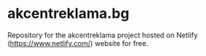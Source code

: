 # akcentreklama.bg
Repository for the akcentreklama project hosted on Netlify (https://www.netlify.com/) website for free.
